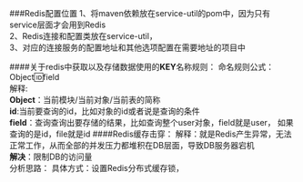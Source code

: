 ###Redis配置位置
1、将maven依赖放在service-util的pom中，因为只有service层面才会用到Redis  
2、Redis连接和配置类放在service-util，  
3、对应的连接服务的配置地址和其他选项配置在需要地址的项目中

####关于redis中获取以及存储数据使用的**KEY**名称规则：
命名规则公式：<br/>Object:id:field  
解释:  
**Object**：当前模块/当前对象/当前表的简称  
**id**:当前要查询的id，比如对象的id或者说是查询的条件  
**field**：查询查询出要存储的结果，比如查询整个user对象，field就是user，
如果查询的是id，file就是id
####Redis缓存击穿：
解释：就是Redis产生异常，无法正常工作，从而全部的并发压力都堆积在DB层面，导致DB服务器宕机  
**解决**：限制DB的访问量  
分析思路：
具体方式：设置Redis分布式缓存锁，